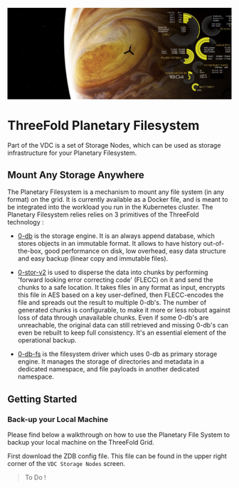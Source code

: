 ![](img/planet_fs.png)

# ThreeFold Planetary Filesystem

Part of the VDC is a set of Storage Nodes, which can be used as storage infrastructure for your Planetary Filesystem. 

## Mount Any Storage Anywhere

The Planetary Filesystem is a mechanism to mount any file system (in any format) on the grid. 
It is currently available as a Docker file, and is meant to be integrated into the workload you run in the Kubernetes cluster. 
The Planetary Filesystem relies relies on 3 primitives of the ThreeFold technology : 

- [0-db](https://github.com/threefoldtech/0-db) is the storage engine.
It is an always append database, which stores objects in an immutable format. It allows to
have history out-of-the-box, good performance on disk, low overhead, easy data structure and easy backup (linear copy and immutable files).

- [0-stor-v2](https://github.com/threefoldtech/0-stor_v2) is used to disperse the data into chunks by performing 'forward looking error correcting code' (FLECC) on it and send the chunks to a safe location.
It takes files in any format as input, encrypts this file in AES based on a key user-defined, then FLECC-encodes the file and spreads out the result
to multiple 0-db's. The number of generated chunks is configurable, to make it more or less robust against loss of data through unavailable chunks. Even if some 0-db's are unreachable, the original data can still
retrieved and missing 0-db's can even be rebuilt to keep full consistency. It's an essential element of the operational backup. 

- [0-db-fs](https://github.com/threefoldtech/0-db-fs) is the filesystem driver which uses 0-db as primary storage engine.  It manages the storage of directories and metadata in a dedicated namespace, and file payloads in another dedicated namespace.


## Getting Started

### Back-up your Local Machine

Please find below a walkthrough on how to use the Planetary File System to backup your local machine on the ThreeFold Grid. 

First download the ZDB config file. This file can be found in the upper right corner of the `VDC Storage Nodes` screen. 



> To Do !